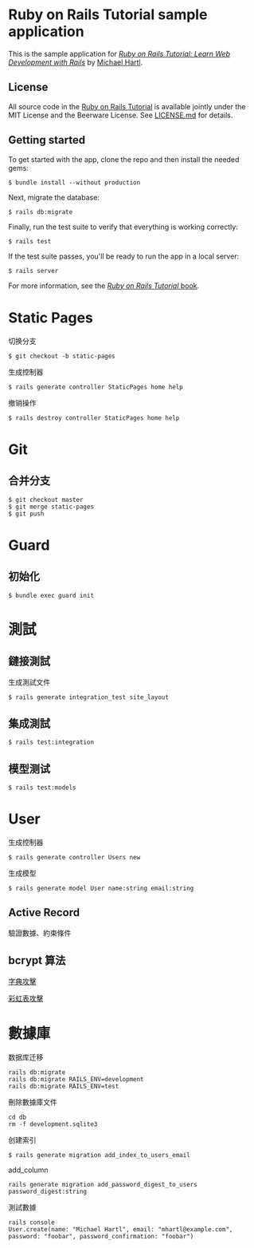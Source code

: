 # Ruby on Rails Tutorial sample application
This is the sample application for
[*Ruby on Rails Tutorial:
Learn Web Development with Rails*](http://www.railstutorial.org/)
by [Michael Hartl](http://www.michaelhartl.com/).
## License
All source code in the [Ruby on Rails Tutorial](http://railstutorial.org/)
is available jointly under the MIT License and the Beerware License. See
[LICENSE.md](LICENSE.md) for details.
## Getting started
To get started with the app, clone the repo and then install the needed gems:
```
$ bundle install --without production
```
Next, migrate the database:
```
$ rails db:migrate
```
Finally, run the test suite to verify that everything is working correctly:
```
$ rails test
```
If the test suite passes, you'll be ready to run the app in a local server:
```
$ rails server
```
For more information, see the
[*Ruby on Rails Tutorial* book](http://www.railstutorial.org/book).


# Static Pages
切换分支
```
$ git checkout -b static-pages
```

生成控制器
```
$ rails generate controller StaticPages home help
```

撤销操作
```
$ rails destroy controller StaticPages home help
```

# Git

## 合并分支
```
$ git checkout master
$ git merge static-pages
$ git push
```

# Guard
## 初始化
```
$ bundle exec guard init
```

# 測試

## 鏈接測試
生成測試文件
```
$ rails generate integration_test site_layout
```
## 集成測試
```
$ rails test:integration
```
## 模型测试
```
$ rails test:models
```


# User

生成控制器
```
$ rails generate controller Users new
```
生成模型
```
$ rails generate model User name:string email:string
```

## Active Record
驗證數據、約束條件

## bcrypt 算法
[字典攻擊](https://en.wikipedia.org/wiki/Dictionary_attack)

[彩虹表攻擊](https://en.wikipedia.org/wiki/Rainbow_table)



# 數據庫

数据库迁移
```
rails db:migrate
rails db:migrate RAILS_ENV=development
rails db:migrate RAILS_ENV=test
```
刪除數據庫文件
```
cd db
rm -f development.sqlite3
```
创建索引
```
$ rails generate migration add_index_to_users_email
```

add_column
```
rails generate migration add_password_digest_to_users password_digest:string
```

測試數據
```
rails console
User.create(name: "Michael Hartl", email: "mhartl@example.com", password: "foobar", password_confirmation: "foobar")
```









